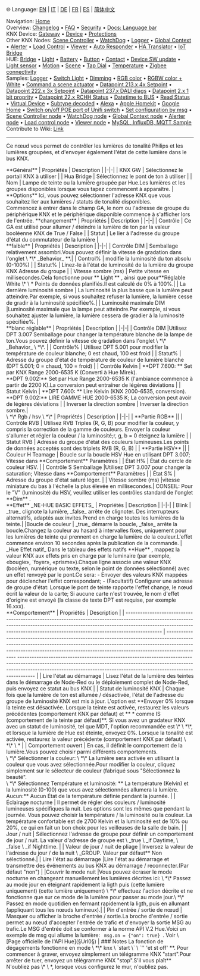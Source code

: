 🌐 Language: [EN](/node-red-contrib-knx-ultimate/wiki/HUE+Light) | [IT](/node-red-contrib-knx-ultimate/wiki/it-HUE+Light) | [DE](/node-red-contrib-knx-ultimate/wiki/de-HUE+Light) | [FR](/node-red-contrib-knx-ultimate/wiki/fr-HUE+Light) | [ES](/node-red-contrib-knx-ultimate/wiki/es-HUE+Light) | [简体中文](/node-red-contrib-knx-ultimate/wiki/zh-CN-HUE+Light)
<!-- NAV START -->
Navigation: [Home](/node-red-contrib-knx-ultimate/wiki/Home)  
Overview: [Changelog](https://github.com/Supergiovane/node-red-contrib-knx-ultimate/blob/master/CHANGELOG.md) • [FAQ](/node-red-contrib-knx-ultimate/wiki/FAQ-Troubleshoot) • [Security](/node-red-contrib-knx-ultimate/wiki/SECURITY) • [Docs: Language bar](/node-red-contrib-knx-ultimate/wiki/Docs-Language-Bar)  
KNX Device: [Gateway](/node-red-contrib-knx-ultimate/wiki/Gateway-configuration) • [Device](/node-red-contrib-knx-ultimate/wiki/Device) • [Protections](/node-red-contrib-knx-ultimate/wiki/Protections)  
Other KNX Nodes: [Scene Controller](/node-red-contrib-knx-ultimate/wiki/SceneController-Configuration) • [WatchDog](/node-red-contrib-knx-ultimate/wiki/WatchDog-Configuration) • [Logger](/node-red-contrib-knx-ultimate/wiki/Logger-Configuration) • [Global Context](/node-red-contrib-knx-ultimate/wiki/GlobalVariable) • [Alerter](/node-red-contrib-knx-ultimate/wiki/Alerter-Configuration) • [Load Control](/node-red-contrib-knx-ultimate/wiki/LoadControl-Configuration) • [Viewer](/node-red-contrib-knx-ultimate/wiki/knxUltimateViewer) • [Auto Responder](/node-red-contrib-knx-ultimate/wiki/KNXAutoResponder) • [HA Translator](/node-red-contrib-knx-ultimate/wiki/HATranslator) • [IoT Bridge](/node-red-contrib-knx-ultimate/wiki/IoT-Bridge-Configuration)  
HUE: [Bridge](/node-red-contrib-knx-ultimate/wiki/HUE+Bridge+configuration) • [Light](/node-red-contrib-knx-ultimate/wiki/HUE+Light) • [Battery](/node-red-contrib-knx-ultimate/wiki/HUE+Battery) • [Button](/node-red-contrib-knx-ultimate/wiki/HUE+Button) • [Contact](/node-red-contrib-knx-ultimate/wiki/HUE+Contact+sensor) • [Device SW update](/node-red-contrib-knx-ultimate/wiki/HUE+Device+software+update) • [Light sensor](/node-red-contrib-knx-ultimate/wiki/HUE+Light+sensor) • [Motion](/node-red-contrib-knx-ultimate/wiki/HUE+Motion) • [Scene](/node-red-contrib-knx-ultimate/wiki/HUE+Scene) • [Tap Dial](/node-red-contrib-knx-ultimate/wiki/HUE+Tapdial) • [Temperature](/node-red-contrib-knx-ultimate/wiki/HUE+Temperature+sensor) • [Zigbee connectivity](/node-red-contrib-knx-ultimate/wiki/HUE+Zigbee+connectivity)  
Samples: [Logger](/node-red-contrib-knx-ultimate/wiki/Logger-Sample) • [Switch Light](/node-red-contrib-knx-ultimate/wiki/-Sample---Switch-light) • [Dimming](/node-red-contrib-knx-ultimate/wiki/-Sample---Dimming) • [RGB color](/node-red-contrib-knx-ultimate/wiki/-Sample---RGB-Color) • [RGBW color + White](/node-red-contrib-knx-ultimate/wiki/-Sample---RGBW-Color-plus-White) • [Command a scene actuator](/node-red-contrib-knx-ultimate/wiki/-Sample---Control-a-scene-actuator) • [Datapoint 213.x 4x Setpoint](/node-red-contrib-knx-ultimate/wiki/-Sample---DPT213) • [Datapoint 222.x 3x Setpoint](/node-red-contrib-knx-ultimate/wiki/-Sample---DPT222) • [Datapoint 237.x DALI diags](/node-red-contrib-knx-ultimate/wiki/-Sample---DPT237) • [Datapoint 2.x 1 bit proprity](/node-red-contrib-knx-ultimate/wiki/-Sample---DPT2) • [Datapoint 22.x RCHH Status](/node-red-contrib-knx-ultimate/wiki/-Sample---DPT22) • [Datetime to BUS](/node-red-contrib-knx-ultimate/wiki/-Sample---DateTime-to-BUS) • [Read Status](/node-red-contrib-knx-ultimate/wiki/-Sample---Read-value-from-Device) • [Virtual Device](/node-red-contrib-knx-ultimate/wiki/-Sample---Virtual-Device) • [Subtype decoded](/node-red-contrib-knx-ultimate/wiki/-Sample---Subtype) • [Alexa](/node-red-contrib-knx-ultimate/wiki/-Sample---Alexa) • [Apple Homekit](/node-red-contrib-knx-ultimate/wiki/-Sample---Apple-Homekit) • [Google Home](/node-red-contrib-knx-ultimate/wiki/-Sample---Google-Assistant) • [Switch on/off POE port of Unifi switch](/node-red-contrib-knx-ultimate/wiki/-Sample---UnifiPOE) • [Set configuration by msg](/node-red-contrib-knx-ultimate/wiki/-Sample-setConfig) • [Scene Controller node](/node-red-contrib-knx-ultimate/wiki/Sample-Scene-Node) • [WatchDog node](/node-red-contrib-knx-ultimate/wiki/-Sample---WatchDog) • [Global Context node](/node-red-contrib-knx-ultimate/wiki/SampleGlobalContextNode) • [Alerter node](/node-red-contrib-knx-ultimate/wiki/SampleAlerter) • [Load control node](/node-red-contrib-knx-ultimate/wiki/SampleLoadControl) • [Viewer node](/node-red-contrib-knx-ultimate/wiki/knxUltimateViewer) • [MySQL, InfluxDB, MQTT Sample](/node-red-contrib-knx-ultimate/wiki/Sample-KNX2MQTT-KNX2MySQL-KNX2InfluxDB)  
Contribute to Wiki: [Link](/node-red-contrib-knx-ultimate/wiki/Manage-Wiki)
<!-- NAV END -->
---
<p> Ce nœud vous permet de contrôler les lumières de tonalité Philips et les lumières groupées, et d'envoyer également l'état de cette lumière dans le bus KNX.</p>
**Général**
| Propriétés | Description |
|-|-|
| KNX GW | Sélectionnez le portail KNX à utiliser |
| Hua Bridge | Sélectionnez le pont de ton à utiliser |
| Nom | Lampe de teinte ou la lumière groupée par Hue.Les lumières et les groupes disponibles lorsque vous tapez commencent à apparaître. |
<br/>
**Options**
Ici, vous pouvez sélectionner l'adresse KNX que vous souhaitez lier aux lumières / statuts de tonalité disponibles.<br/>
Commencez à entrer dans le champ GA, le nom ou l'adresse de groupe du périphérique KNX et le périphérique disponible commence à s'afficher lors de l'entrée.
**changement**
| Propriétés | Description |
|-|-|
| Contrôle | Ce GA est utilisé pour allumer / éteindre la lumière de ton par la valeur booléenne KNX de True / False |
| Statut | Le lier à l'adresse du groupe d'état du commutateur de la lumière |
<br/>
**faible**
| Propriétés | Description |
|-|-|
| Contrôle DIM | Semballage relativement assombri.Vous pouvez définir la vitesse de gradation dans l'onglet \ *\* _Behavior_ **.|
| Control% | modifie la luminosité du ton absolu (0-100%) |
| Statut% | Linez-le à l'état de luminosité de la lumière du groupe KNX Adresse du groupe |
| Vitesse sombre (ms) | Petite vitesse en millisecondes.Cela fonctionne pour ** Light ** , ainsi que pour**Réglable White \* \ * Points de données planifiés.Il est calculé de 0% à 100%.|
| La dernière luminosité sombre | La luminosité la plus basse que la lumière peut atteindre.Par exemple, si vous souhaitez refuser la lumière, la lumière cesse de gradir à la luminosité spécifiée%.|
| Luminosité maximale DIM |Luminosité maximale que la lampe peut atteindre.Par exemple, si vous souhaitez ajuster la lumière, la lumière cessera de gradier à la luminosité spécifiée%. |
<br/>
**blanc réglable**
| Propriétés | Description |
|-|-|
| Contrôle DIM |Utilisez DPT 3.007 Semballage pour changer la température blanche de la lampe de ton.Vous pouvez définir la vitesse de gradation dans l'onglet \ *\* _Behavior_ \ *\*. |
| Contrôle% | Utilisez DPT 5.001 pour modifier la température de couleur blanche; 0 est chaud, 100 est froid |
| Statut% | Adresse du groupe d'état de température de couleur de lumière blanche (DPT 5.001; 0 = chaud, 100 = froid) |
| Contrôle Kelvin | **DPT 7.600: ** Set par KNX Range 2000-6535 K (Converti à Hue Mirek). <br/>**DPT 9.002:** Set par Hue Range 2000-6535 K (l'ambiance commence à partir de 2200 K).La conversion peut entraîner de légères déviations |
| Statut Kelvin | **DPT 7.600: ** Lire Kelvin (KNX 2000-6535, conversion).<br/>**DPT 9.002:** LIRE GAMME HUE 2000-6535 K; La conversion peut avoir de légères déviations |
| Inverser la direction sombre | Inverser la direction sombre.|
<br/>
\ *\* Rgb / hsv \ *\*
| Propriétés | Description |
|-|-|
| **Partie RGB** ||
| Contrôle RVB | Utilisez RVB Triples (R, G, B) pour modifier la couleur, y compris la correction de la gamme de couleurs. Envoyer la couleur s'allumer et régler la couleur / la luminosité;r, g, b = 0 éteignez la lumière |
| Statut RVB | Adresse du groupe d'état des couleurs lumineuses.Les points de données acceptés sont des triplets RVB (R, G, B) |
| **Partie HSV** ||
| Couleur H Teamage | Boucle sur la boucle HSV Hue en utilisant DPT 3.007; Vitesse dans **Comportement** Paramètres |
| État H% | État du cercle de couleur HSV. |
| Contrôle S Semballage |Utilisez DPT 3.007 pour changer la saturation; Vitesse dans **Comportement** Paramètres |
| État S% | Adresse du groupe d'état saturé léger. |
| Vitesse sombre (ms) |vitesse miniature du bas à l'échelle la plus élevée en millisecondes.|
CONSEIL: Pour le "V" (luminosité) du HSV, veuillez utiliser les contrôles standard de l'onglet **Dim** .
<br/>
**Effet**
_NE-HUE BASIC EFFETS_
| Propriétés | Description |
|-|-|
| Blink | _true_ clignote la lumière, _false_ arrête de clignoter. Des interrupteurs alternatifs, adaptés aux invites.Prend en charge toutes les lumières de la teinte.|
|Boucle de couleur | _true_ démarre la boucle, _false_ arrête la boucle.Changez la couleur au hasard à intervalles fixes, uniquement pour les lumières de teinte qui prennent en charge la lumière de la couleur.L'effet commence environ 10 secondes après la publication de la commande. |
_Hue Effet natif_
Dans le tableau des effets natifs **Hue** , mappez la valeur KNX aux effets pris en charge par le luminaire (par exemple, «bougie», `foyer», «prisme»).Chaque ligne associe une valeur KNX (booléen, numérique ou texte, selon le point de données sélectionné) avec un effet renvoyé par le pont.Ce sera:
- Envoyer des valeurs KNX mappées pour déclencher l'effet correspondant;
- (Facultatif) Configurer une adresse de groupe d'état: Lorsque le pont de teinte rapporte l'effet change, le nœud écrit la valeur de la carte; Si aucune carte n'est trouvée, le nom d'effet d'origine est envoyé (la classe de texte DPT est requise, par exemple 16.xxx).
<br/>
**Comportement**
| Propriétés | Description |
| --------------------------------------------------------------------------------------------------------------------------------------------------------------------------------------------------------------------------------------------------------- | --------------------------------------------------------------------------------------------------------------------------------------------------------------------------------------------------------------------------------------------------------- ------------------------------------------------------------------------------------------------------------------------------------------------------------------------------------------------------------------------------------------------- |
| Lire l'état au démarrage | Lisez l'état de la lumière des teintes dans le démarrage de Node-Red ou le déploiement complet de Node-Red, puis envoyez ce statut au bus KNX |
| Statut de luminosité KNX | Chaque fois que la lumière de ton est allumée / désactivée, l'état de l'adresse du groupe de luminosité KNX est mis à jour. L'option est **Envoyer 0% lorsque la teinte est désactivée. Lorsque la teinte est activée, restaurez les valeurs précédentes (comportement KNX par défaut) et ** * comme IS (comportement de la teinte par défaut)**. Si vous avez un gradateur KNX avec un statut de luminosité, tel que MDT, l'option recommandée est \* \ *\*, et lorsque la lumière de Hue est éteinte, envoyez 0%. Lorsque la tonalité est activée, restaurez la valeur précédente (comportement KNX par défaut) \ *\* \ * |
| Comportement ouvert | En cas, il définit le comportement de la lumière.Vous pouvez choisir parmi différents comportements.<br/> \ *\* Sélectionner la couleur: \ *\* La lumière sera activée en utilisant la couleur que vous avez sélectionnée.Pour modifier la couleur, cliquez simplement sur le sélecteur de couleur (fabriqué sous "Sélectionnez la beauté". <br/> \ *\* Sélectionnez Température et luminosité: ** La température (Kelvin) et la luminosité (0-100) que vous avez sélectionnées allumera la lumière. <br/> Aucun:** Aucun État de la température définie pendant la journée. |
| Éclairage nocturne | Il permet de régler des couleurs / luminosité lumineuses spécifiques la nuit. Les options sont les mêmes que pendant la journée. Vous pouvez choisir la température / la luminosité ou la couleur. La température confortable est de 2700 Kelvin et la luminosité est de 10% ou 20%, ce qui en fait un bon choix pour les veilleuses de la salle de bain. |
| Jour / nuit | Sélectionnez l'adresse de groupe pour définir un comportement de jour / nuit. La valeur d'adresse de groupe est \ _true \ _if Daytime, \ _false \ _if Nighttime. |
| Valeur de jour / nuit de pliage | Inversez la valeur de l'adresse du jour / de la nuit \ _GROUP. Valeur par défaut** Non sélectionné.|
| Lire l'état au démarrage |Lire l'état au démarrage et transmettre des événements au bus KNX au démarrage / reconnecter.(Par défaut "non") |
|Couvrir le mode nuit |Vous pouvez écraser le mode nocturne en changeant manuellement les lumières décrites ici: \ *\* Passez au mode jour en éteignant rapidement la ligth puis (cette lumière uniquement) (cette lumière uniquement) \ *\* effectuez l'action décrite et ne fonctionne que sur ce mode de la lumière pour passer au mode jour.\ *\* Passez en mode quotidien en fermant rapidement la ligth, puis en allumant (appliquant tous les nœuds lumineux).|
| Pin d'entrée / sortie de nœud | Masquer ou afficher la broche d'entrée / sortie.La broche d'entrée / sortie permet au nœud d'accepter l'entrée de trafic et d'envoyer la sortie MSG au trafic.Le MSG d'entrée doit se conformer à la norme API V.2 Hue.Voici un exemple de msg qui allume la lumière: <code> msg.on = {"on": true} </code>. Voir \ [Page officielle de l'API Hue](§Url0§) |
### Notes
La fonction de dégagements fonctionne en mode \ *\* knx \ `start \` \ `'' 'et st off' **. Pour commencer à graver, envoyez simplement un télégramme KNX "start".Pour arrêter de tuer, envoyez un télégramme KNX "stop".S'il vous plaît** N'oubliez pas \* \ *, lorsque vous configurez le mur, n'oubliez pas.
<br/>
<br/>